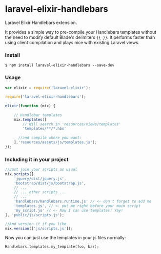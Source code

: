 # laravel-elixir-handlebars
Laravel Elixir Handlebars extension. 

It provides a simple way to pre-compile your Handlebars templates without the need to modify default Blade's delimiters `{{ }}`. It performs faster than using client compilation and plays nice with existing Laravel views.

### Install
`$ npm install laravel-elixir-handlebars --save-dev`

### Usage
```javascript
var elixir = require('laravel-elixir');
 
require('laravel-elixir-handlebars');
 
elixir(function (mix) {
 
    // Handlebar templates 
    mix.templates([
        // Will search in 'resources/views/templates' 
        'templates/**/*.hbs' 
        
      //and compile where you want:
    ],'resources/assets/js/templates.js');
});
```

### Including it in your project
```javascript
//Just join your scripts as usual
mix.scripts([
    'jquery/dist/jquery.js',
    'bootstrap/dist/js/bootstrap.js',
    // ...
    // ... other scripts ...
    // ...
    'handlebars/handlebars.runtime.js' // <- don't forget to add me
    'templates.js', // <- put me right before your main script
    'my_script.js' // <- Now I can use templates! Yay!
], 'public/js/scripts.js');

//And version it if you like
mix.version(['js/scripts.js']);
```

Now you can just use the templates in your js files normally:

`Handlebars.templates.my_template(foo, bar);`
